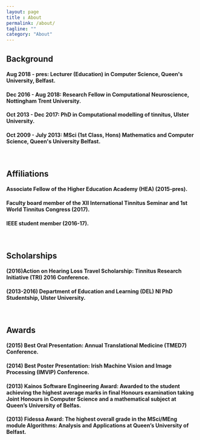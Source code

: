 ```yaml
---
layout: page
title : About
permalink: /about/
tagline: ""
category: "About"
---
```


<h2>Background</h2>
<h4>Aug 2018 - pres: Lecturer (Education) in Computer Science, Queen's University, Belfast.</h4>
<h4>Dec 2016 - Aug 2018: Research Fellow in Computational Neuroscience, Nottingham Trent University.</h4>
<h4>Oct 2013 - Dec 2017: PhD in Computational modelling of tinnitus, Ulster University.</h4>
<h4>Oct 2009 - July 2013: MSci (1st Class, Hons) Mathematics and Computer Science, Queen's University Belfast.</h4>
<br>

<h2>Affiliations</h2>
<h4>Associate Fellow of the Higher Education Academy (HEA) (2015-pres).</h4>
<h4>Faculty board member of the XII International Tinnitus Seminar and 1st World Tinnitus Congress (2017).</h4>
<h4>IEEE student member (2016-17).</h4>
<br>
<h2>Scholarships</h2>
<h4>(2016)Action on Hearing Loss Travel Scholarship: Tinnitus Research Initiative (TRI) 2016 Conference.</h4>
<h4>(2013-2016) Department of Education and Learning (DEL) NI PhD Studentship, Ulster University.</h4>
<br>
<h2>Awards</h2>
<h4>(2015) Best Oral Presentation: Annual Translational Medicine (TMED7) Conference.</h4>
<h4>(2014) Best Poster Presentation: Irish Machine Vision and Image Processing (IMVIP) Conference.</h4>
<h4>(2013) Kainos Software Engineering Award: Awarded to the student achieving the highest average marks in final Honours examination taking Joint Honours in Computer Science and a mathematical subject at Queen’s University of Belfas.</h4>
<h4>(2013) Fidessa Award: The highest overall grade in the MSci/MEng module Algorithms: Analysis and Applications at Queen’s University of Belfast.</h4>
